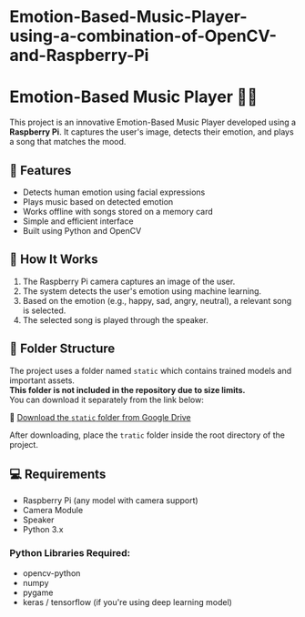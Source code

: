 # Emotion-Based-Music-Player-using-a-combination-of-OpenCV-and-Raspberry-Pi

# Emotion-Based Music Player 🎵😊

This project is an innovative Emotion-Based Music Player developed using a **Raspberry Pi**. It captures the user's image, detects their emotion, and plays a song that matches the mood.

## 📌 Features

- Detects human emotion using facial expressions
- Plays music based on detected emotion
- Works offline with songs stored on a memory card
- Simple and efficient interface
- Built using Python and OpenCV

## 🧠 How It Works

1. The Raspberry Pi camera captures an image of the user.
2. The system detects the user's emotion using machine learning.
3. Based on the emotion (e.g., happy, sad, angry, neutral), a relevant song is selected.
4. The selected song is played through the speaker.

## 📂 Folder Structure

The project uses a folder named `static` which contains trained models and important assets.  
**This folder is not included in the repository due to size limits.**  
You can download it separately from the link below:

🔗 [Download the `static` folder from Google Drive](PASTE_YOUR_DRIVE_LINK_HERE)

After downloading, place the `tratic` folder inside the root directory of the project.

## 💻 Requirements

- Raspberry Pi (any model with camera support)
- Camera Module
- Speaker
- Python 3.x

### Python Libraries Required:
- opencv-python
- numpy
- pygame
- keras / tensorflow (if you're using deep learning model)
